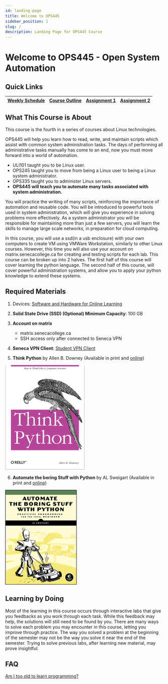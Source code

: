 ```yaml
---
id: landing-page
title: Welcome to OPS445
sidebar_position: 1
slug: /
description: Landing Page for OPS445 Course
---
```


# Welcome to OPS445 - Open System Automation

## Quick Links

| [Weekly Schedule](./weekly-schedule.md) | [Course Outline](https://scs.senecac.on.ca/course/ops445) | [Assignment 1](/B-Assignments/assignment1.md) | [Assignment 2](/B-Assignments/assignment2.md) |
| :---: | :---: | :---: | :---: |

## What This Course is About

This course is the fourth in a series of courses about Linux technologies.

OPS445 will help you learn how to read, write, and maintain scripts which assist with common system administration tasks. The days of performing all administrative tasks manually has come to an end, now you must move forward into a world of automation.

  - ULI101 taught you to be Linux user.
  - OPS245 taught you to move from being a Linux user to being a Linux system administrator.
  - OPS335 taught you to administer Linux servers.
  - **OPS445 will teach you to automate many tasks associated with system administration.**

You will practice the writing of many scripts, reinforcing the importance of automation and reusable code. You will be introduced to powerful tools used in system administration, which will give you experience in solving problems more effectively. As a system administrator you will be responsible for maintaining more than just a few servers, you will learn the skills to manage large scale networks, in preparation for cloud computing.

In this course, you will use a ssd(in a usb enclosure) with your own computers to create VM using VMWare Workstation, similarly to other Linux courses. However, this time you will also use your account on matrix.senecacollege.ca for creating and testing scripts for each lab. This course can be broken up into 2 halves. The first half of this course will cover learning the python language. The second half of this course, will cover powerful administration systems, and allow you to apply your python knowledge to extend these systems.

## Required Materials

1. Devices:	[Software and Hardware for Online Learning](https://www.senecacollege.ca/student-services-and-support/technical-requirements-for-online-learning.html)

2. **Solid State Drive (SSD) (Optional)	Minimum Capacity**: 100 GB
3. **Account on matrix**
    
      - matrix.senecacollege.ca
      - SSH access only after connected to Seneca VPN

4. **Seneca VPN Client**: [Student VPN Client](https://inside.senecacollege.ca/its/services/vpn/)
5. **Think Python** by Allen B. Downey (Available in print and [online](http://greenteapress.com/wp/think-python-2e/))

![Think Python Book](/img/Thinkpython.png "Image of Think Python Book cover")

6. **Automate the boring Stuff with Python** by AL Sweigart (Available in print and [online](https://automatetheboringstuff.com/))

![Automate With Python Book](/img/Automatewithpython.png "Image of Automate With Python Book cover")

## Learning by Doing

Most of the learning in this course occurs through interactive labs that give you feedbacks as you work through each task. While this feedback may help, the solutions will still need to be found by you. There are many ways to solve each problem you may encounter in this course, letting you improve through practice. The way you solved a problem at the beginning of the semester may not be the way you solve it near the end of the semester. Trying to solve previous labs, after learning new material, may prove insightful.

## FAQ

[Am I too old to learn programming?](https://inventwithpython.com/blog/2012/09/27/am-i-too-old-to-learn-programming/)
